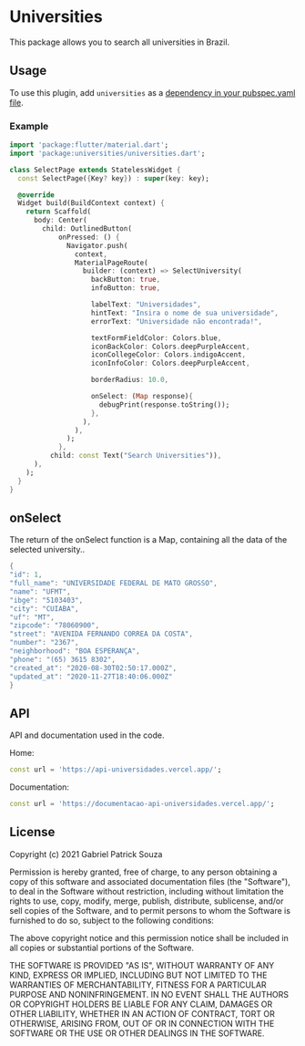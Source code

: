 # Universities

This package allows you to search all universities in Brazil.

## Usage
To use this plugin, add `universities` as a [dependency in your pubspec.yaml file](https://flutter.dev/docs/development/platform-integration/platform-channels).

### Example

``` dart
import 'package:flutter/material.dart';
import 'package:universities/universities.dart';

class SelectPage extends StatelessWidget {
  const SelectPage({Key? key}) : super(key: key);

  @override
  Widget build(BuildContext context) {
    return Scaffold(
      body: Center(
        child: OutlinedButton(
            onPressed: () {
              Navigator.push(
                context,
                MaterialPageRoute(
                  builder: (context) => SelectUniversity(
                    backButton: true,
                    infoButton: true,

                    labelText: "Universidades",
                    hintText: "Insira o nome de sua universidade",
                    errorText: "Universidade não encontrada!",

                    textFormFieldColor: Colors.blue,
                    iconBackColor: Colors.deepPurpleAccent,
                    iconCollegeColor: Colors.indigoAccent,
                    iconInfoColor: Colors.deepPurpleAccent,

                    borderRadius: 10.0,

                    onSelect: (Map response){
                      debugPrint(response.toString());
                    },
                  ),
                ),
              );
            },
          child: const Text("Search Universities")),
      ),
    );
  }
}

```
## onSelect

The return of the onSelect function is a Map, containing all the data of the selected university..

```dart
{
"id": 1,
"full_name": "UNIVERSIDADE FEDERAL DE MATO GROSSO",
"name": "UFMT",
"ibge": "5103403",
"city": "CUIABA",
"uf": "MT",
"zipcode": "78060900",
"street": "AVENIDA FERNANDO CORREA DA COSTA",
"number": "2367",
"neighborhood": "BOA ESPERANÇA",
"phone": "(65) 3615 8302",
"created_at": "2020-08-30T02:50:17.000Z",
"updated_at": "2020-11-27T18:40:06.000Z"
}
```

## API

API and documentation used in the code. 

Home:
```dart
const url = 'https://api-universidades.vercel.app/';
```

Documentation:
```dart
const url = 'https://documentacao-api-universidades.vercel.app/';
```

## License

Copyright (c) 2021 Gabriel Patrick Souza

Permission is hereby granted, free of charge, to any person obtaining a copy
of this software and associated documentation files (the "Software"), to deal
in the Software without restriction, including without limitation the rights
to use, copy, modify, merge, publish, distribute, sublicense, and/or sell
copies of the Software, and to permit persons to whom the Software is
furnished to do so, subject to the following conditions:

The above copyright notice and this permission notice shall be included in all
copies or substantial portions of the Software.

THE SOFTWARE IS PROVIDED "AS IS", WITHOUT WARRANTY OF ANY KIND, EXPRESS OR
IMPLIED, INCLUDING BUT NOT LIMITED TO THE WARRANTIES OF MERCHANTABILITY,
FITNESS FOR A PARTICULAR PURPOSE AND NONINFRINGEMENT. IN NO EVENT SHALL THE
AUTHORS OR COPYRIGHT HOLDERS BE LIABLE FOR ANY CLAIM, DAMAGES OR OTHER
LIABILITY, WHETHER IN AN ACTION OF CONTRACT, TORT OR OTHERWISE, ARISING FROM,
OUT OF OR IN CONNECTION WITH THE SOFTWARE OR THE USE OR OTHER DEALINGS IN THE
SOFTWARE.

